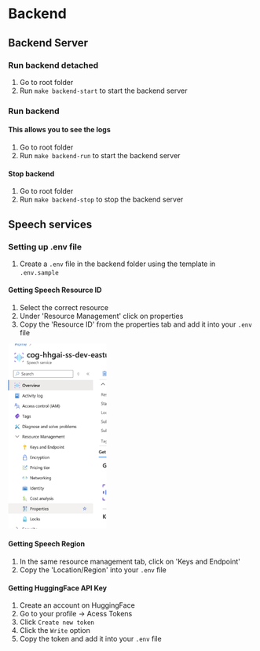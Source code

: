 # Backend

## Backend Server

### Run backend detached

1. Go to root folder
2. Run `make backend-start` to start the backend server

### Run backend

#### This allows you to see the logs

1. Go to root folder
2. Run `make backend-run` to start the backend server

#### Stop backend

1. Go to root folder
2. Run `make backend-stop` to stop the backend server

## Speech services

### Setting up .env file

1. Create a `.env` file in the backend folder using the template in `.env.sample`

#### Getting Speech Resource ID

1. Select the correct resource
2. Under 'Resource Management' click on properties
3. Copy the 'Resource ID' from the properties tab and add it into your `.env` file

<img src="images/resourceid.png" alt="drawing" width="200"/>

#### Getting Speech Region

1. In the same resource management tab, click on 'Keys and Endpoint'
2. Copy the 'Location/Region' into your `.env` file

#### Getting HuggingFace API Key

1. Create an account on HuggingFace
2. Go to your profile -> Acess Tokens
3. Click `Create new token`
4. Click the `Write` option
5. Copy the token and add it into your `.env` file
